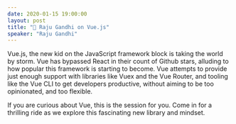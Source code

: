 ```yaml
---
date: 2020-01-15 19:00:00
layout: post
title: "🎤 Raju Gandhi on Vue.js"
speaker: "Raju Gandhi"
---
```


Vue.js, the new kid on the JavaScript framework block is taking the world by storm. Vue has bypassed React in their count of Github stars, alluding to how popular this framework is starting to become. Vue attempts to provide just enough support with libraries like Vuex and the Vue Router, and tooling like the Vue CLI to get developers productive, without aiming to be too opinionated, and too flexible.

If you are curious about Vue, this is the session for you. Come in for a thrilling ride as we explore this fascinating new library and mindset.
